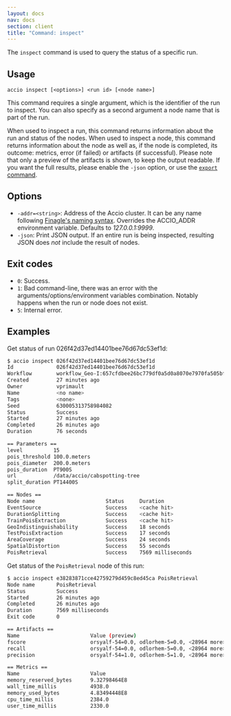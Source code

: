 ```yaml
---
layout: docs
nav: docs
section: client
title: "Command: inspect"
---
```


The `inspect` command is used to query the status of a specific run.

## Usage
```
accio inspect [<options>] <run id> [<node name>]
```

This command requires a single argument, which is the identifier of the run to inspect.
You can also specify as a second argument a node name that is part of the run.

When used to inspect a run, this command returns information about the run and status of the nodes.
When used to inspect a node, this command returns information about the node as well as, if the node is completed, its outcome: metrics, error (if failed) or artifacts (if successful).
Please note that only a preview of the artifacts is shown, to keep the output readable.
If you want the full results, please enable the `-json` option, or use the [`export` command](export.md).

## Options
* `-addr=<string>`: Address of the Accio cluster. It can be any name following [Finagle's naming syntax](https://twitter.github.io/finagle/guide/Names.html).
Overrides the ACCIO_ADDR environment variable. Defaults to *127.0.0.1:9999*.
* `-json`: Print JSON output. If an entire run is being inspected, resulting JSON does *not* include the result of nodes.

## Exit codes
* `0`: Success.
* `1`: Bad command-line, there was an error with the arguments/options/environment variables combination.
Notably happens when the run or node does not exist.
* `5`: Internal error.

## Examples
Get status of run 026f42d37ed14401bee76d67dc53ef1d:

```bash
$ accio inspect 026f42d37ed14401bee76d67dc53ef1d
Id              026f42d37ed14401bee76d67dc53ef1d
Workflow        workflow_Geo-I:657cfdbee26bc779df0a5d0a8070e7970fa505bf
Created         27 minutes ago
Owner           vprimault
Name            <no name>
Tags            <none>
Seed            630005313758984082
Status          Success
Started         27 minutes ago
Completed       26 minutes ago
Duration        76 seconds

== Parameters ==
level          15
pois_threshold 100.0.meters
pois_diameter  200.0.meters
pois_duration  PT900S
url            /data/accio/cabspotting-tree
split_duration PT14400S

== Nodes ==
Node name                       Status     Duration
EventSource                     Success    <cache hit>
DurationSplitting               Success    <cache hit>
TrainPoisExtraction             Success    <cache hit>
GeoIndistinguishability         Success    18 seconds
TestPoisExtraction              Success    17 seconds
AreaCoverage                    Success    24 seconds
SpatialDistortion               Success    55 seconds
PoisRetrieval                   Success    7569 milliseconds
```

Get status of the `PoisRetrieval` node of this run:

```bash
$ accio inspect e38283871cce42759279d459c8ed45ca PoisRetrieval
Node name       PoisRetrieval
Status          Success
Started         26 minutes ago
Completed       26 minutes ago
Duration        7569 milliseconds
Exit code       0

== Artifacts ==
Name                       Value (preview)
fscore                     orsyalf-54=0.0, odlorhem-5=0.0, <28964 more>
recall                     orsyalf-54=0.0, odlorhem-5=0.0, <28964 more>
precision                  orsyalf-54=1.0, odlorhem-5=1.0, <28964 more>

== Metrics ==
Name                       Value
memory_reserved_bytes      9.32798464E8
wall_time_millis           4938.0
memory_used_bytes          4.83494448E8
cpu_time_millis            2384.0
user_time_millis           2330.0
```